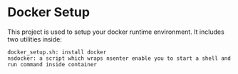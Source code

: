 # Docker Setup

This project is used to setup your docker runtime environment. It includes
two utilities inside:

    docker_setup.sh: install docker
    nsdocker: a script which wraps nsenter enable you to start a shell and run command inside container


